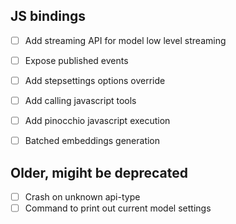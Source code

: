 ## JS bindings

- [ ] Add streaming API for model low level streaming
- [ ] Expose published events
- [ ] Add stepsettings options override
- [ ] Add calling javascript tools
- [ ] Add pinocchio javascript execution
- [ ] Batched embeddings generation


## Older, migiht be deprecated
- [ ] Crash on unknown api-type
- [ ] Command to print out current model settings
